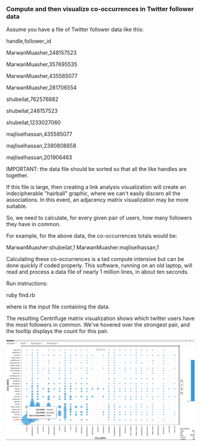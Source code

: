 ### Compute and then visualize co-occurrences in Twitter follower data

Assume you have a file of Twitter follower data like this:

handle,follower_id

MarwanMuasher,248157523

MarwanMuasher,357695535

MarwanMuasher,435585077

MarwanMuasher,281706554

shubeilat,762576882

shubeilat,248157523

shubeilat,1233027060

majliselhassan,435585077

majliselhassan,2390808858

majliselhassan,201906463

IMPORTANT: the data file should be sorted so that all the like handles are together.

If this file is large, then creating a link analysis visualization will create an indecipherable "hairball" graphic, where we can't easily discern all the associations.  In this event, an adjacency matrix visualization may be more suitable.

So, we need to calculate, for every given pair of users, how many followers they have in common.

For example, for the above data, the co-occurrences totals would be:

MarwanMuasher:shubeilat,1
MarwanMuasher:majliselhassan,1

Calculating these co-occurrences is a tad compute intensive but can be done quickly if coded properly.  This software, running on an old laptop, will read and process a data file of nearly 1 million lines, in about ten seconds.

Run instructions:

ruby find.rb <filename>

where <filename> is the input file containing the data.

The resulting Centrifuge matrix visualization shows which twitter users have the most followers in common.  We've hovered over the strongest pair, and the tooltip displays the count for this pair.

![alt text](https://raw.githubusercontent.com/bethesdamd/twitter_follower_co_occurrence/master/adjacency_matrix.png "adjacency matrix image")

